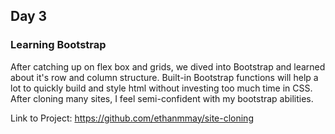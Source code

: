 ## Day 3

### Learning Bootstrap

After catching up on flex box and grids, we dived into Bootstrap and learned about it's row and column structure.
Built-in Bootstrap functions will help a lot to quickly build and style html without investing too much time in CSS.
After cloning many sites, I feel semi-confident with my bootstrap abilities.

Link to Project: https://github.com/ethanmmay/site-cloning